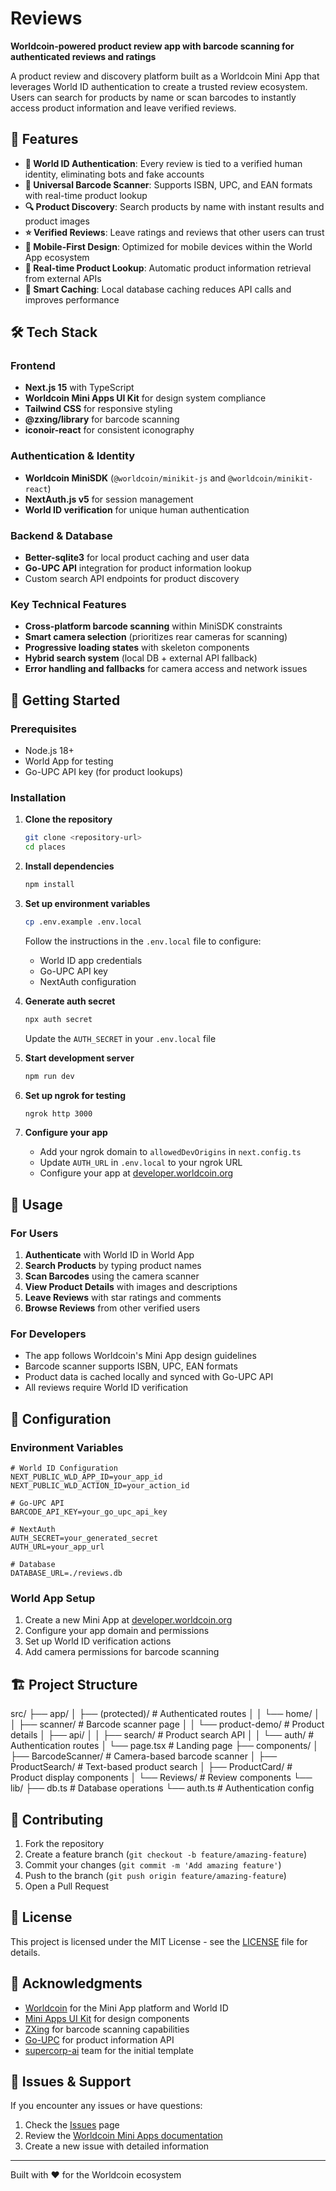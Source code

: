 # Reviews

**Worldcoin-powered product review app with barcode scanning for authenticated reviews and ratings**

A product review and discovery platform built as a Worldcoin Mini App that leverages World ID authentication to create a trusted review ecosystem. Users can search for products by name or scan barcodes to instantly access product information and leave verified reviews.

## 🌟 Features

- **🔐 World ID Authentication**: Every review is tied to a verified human identity, eliminating bots and fake accounts
- **📱 Universal Barcode Scanner**: Supports ISBN, UPC, and EAN formats with real-time product lookup
- **🔍 Product Discovery**: Search products by name with instant results and product images
- **⭐ Verified Reviews**: Leave ratings and reviews that other users can trust
- **📲 Mobile-First Design**: Optimized for mobile devices within the World App ecosystem
- **🚀 Real-time Product Lookup**: Automatic product information retrieval from external APIs
- **💾 Smart Caching**: Local database caching reduces API calls and improves performance

## 🛠️ Tech Stack

### Frontend
- **Next.js 15** with TypeScript
- **Worldcoin Mini Apps UI Kit** for design system compliance
- **Tailwind CSS** for responsive styling
- **@zxing/library** for barcode scanning
- **iconoir-react** for consistent iconography

### Authentication & Identity
- **Worldcoin MiniSDK** (`@worldcoin/minikit-js` and `@worldcoin/minikit-react`)
- **NextAuth.js v5** for session management
- **World ID verification** for unique human authentication

### Backend & Database
- **Better-sqlite3** for local product caching and user data
- **Go-UPC API** integration for product information lookup
- Custom search API endpoints for product discovery

### Key Technical Features
- **Cross-platform barcode scanning** within MiniSDK constraints
- **Smart camera selection** (prioritizes rear cameras for scanning)
- **Progressive loading states** with skeleton components
- **Hybrid search system** (local DB + external API fallback)
- **Error handling and fallbacks** for camera access and network issues

## 🚀 Getting Started

### Prerequisites
- Node.js 18+ 
- World App for testing
- Go-UPC API key (for product lookups)

### Installation

1. **Clone the repository**
   ```bash
   git clone <repository-url>
   cd places
   ```

2. **Install dependencies**
   ```bash
   npm install
   ```

3. **Set up environment variables**
   ```bash
   cp .env.example .env.local
   ```
   Follow the instructions in the `.env.local` file to configure:
   - World ID app credentials
   - Go-UPC API key
   - NextAuth configuration

4. **Generate auth secret**
   ```bash
   npx auth secret
   ```
   Update the `AUTH_SECRET` in your `.env.local` file

5. **Start development server**
   ```bash
   npm run dev
   ```

6. **Set up ngrok for testing**
   ```bash
   ngrok http 3000
   ```

7. **Configure your app**
   - Add your ngrok domain to `allowedDevOrigins` in `next.config.ts`
   - Update `AUTH_URL` in `.env.local` to your ngrok URL
   - Configure your app at [developer.worldcoin.org](https://developer.worldcoin.org)

## 📱 Usage

### For Users
1. **Authenticate** with World ID in World App
2. **Search Products** by typing product names
3. **Scan Barcodes** using the camera scanner
4. **View Product Details** with images and descriptions
5. **Leave Reviews** with star ratings and comments
6. **Browse Reviews** from other verified users

### For Developers
- The app follows Worldcoin's Mini App design guidelines
- Barcode scanner supports ISBN, UPC, EAN formats
- Product data is cached locally and synced with Go-UPC API
- All reviews require World ID verification

## 🔧 Configuration

### Environment Variables
```env
# World ID Configuration
NEXT_PUBLIC_WLD_APP_ID=your_app_id
NEXT_PUBLIC_WLD_ACTION_ID=your_action_id

# Go-UPC API
BARCODE_API_KEY=your_go_upc_api_key

# NextAuth
AUTH_SECRET=your_generated_secret
AUTH_URL=your_app_url

# Database
DATABASE_URL=./reviews.db
```

### World App Setup
1. Create a new Mini App at [developer.worldcoin.org](https://developer.worldcoin.org)
2. Configure your app domain and permissions
3. Set up World ID verification actions
4. Add camera permissions for barcode scanning

## 🏗️ Project Structure
src/
├── app/
│ ├── (protected)/ # Authenticated routes
│ │ └── home/
│ │ ├── scanner/ # Barcode scanner page
│ │ └── product-demo/ # Product details
│ ├── api/
│ │ ├── search/ # Product search API
│ │ └── auth/ # Authentication routes
│ └── page.tsx # Landing page
├── components/
│ ├── BarcodeScanner/ # Camera-based barcode scanner
│ ├── ProductSearch/ # Text-based product search
│ ├── ProductCard/ # Product display components
│ └── Reviews/ # Review components
└── lib/
├── db.ts # Database operations
└── auth.ts # Authentication config

## 🤝 Contributing

1. Fork the repository
2. Create a feature branch (`git checkout -b feature/amazing-feature`)
3. Commit your changes (`git commit -m 'Add amazing feature'`)
4. Push to the branch (`git push origin feature/amazing-feature`)
5. Open a Pull Request

## 📄 License

This project is licensed under the MIT License - see the [LICENSE](LICENSE) file for details.

## 🙏 Acknowledgments

- [Worldcoin](https://worldcoin.org) for the Mini App platform and World ID
- [Mini Apps UI Kit](https://github.com/worldcoin/mini-apps-ui-kit) for design components
- [ZXing](https://github.com/zxing-js/library) for barcode scanning capabilities
- [Go-UPC](https://go-upc.com) for product information API
- [supercorp-ai](https://github.com/supercorp-ai) team for the initial template

## 🐛 Issues & Support

If you encounter any issues or have questions:
1. Check the [Issues](../../issues) page
2. Review the [Worldcoin Mini Apps documentation](https://docs.worldcoin.org/mini-apps)
3. Create a new issue with detailed information

---

Built with ❤️ for the Worldcoin ecosystem
